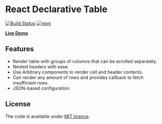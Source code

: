 # React Declarative Table

[![Build Status](https://travis-ci.org/smikhalevski/react-declarative-table.svg)](https://travis-ci.org/smikhalevski/react-declarative-table)
[![npm](https://img.shields.io/npm/v/npm.svg)](https://www.npmjs.com/package/react-declarative-table)

[**Live Demo**](http://smikhalevski.github.io/react-declarative-table/)

## Features

- Render table with groups of columns that can be scrolled separately.
- Nested headers with ease.
- Use Arbitrary components to render cell and header contents.
- Can render any amount of rows and provides callback to fetch insufficient rows.
- JSON-based configuration.

## License

The code is available under [MIT licence](LICENSE.txt).
